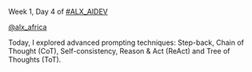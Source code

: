 Week 1, Day 4 of [#ALX\_AIDEV](https://x.com/hashtag/ALX_AIDEV?src=hashtag_click)

[@alx\_africa](https://x.com/alx_africa)

Today, I explored advanced prompting techniques: Step-back, Chain of Thought (CoT), Self-consistency, Reason & Act (ReAct) and Tree of Thoughts (ToT).